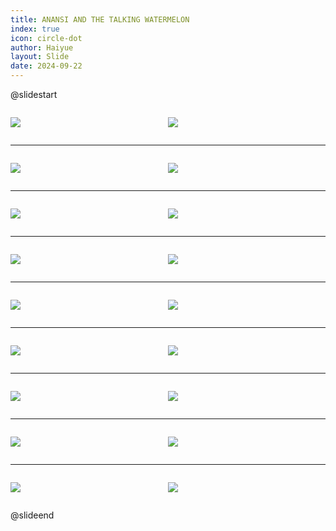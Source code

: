 ```yaml
---
title: ANANSI AND THE TALKING WATERMELON
index: true
icon: circle-dot
author: Haiyue
layout: Slide
date: 2024-09-22
---
```

 
@slidestart

<div style="display:flex">
<div style="flex:1">

![](https://raw.githubusercontent.com/yclord/reading/refs/heads/master/english/Level-O/ANANSI%20AND%20THE%20TALKING%20WATERMELON/001.webp)
</div>
<div style="flex:1">

![](https://raw.githubusercontent.com/yclord/reading/refs/heads/master/english/Level-O/ANANSI%20AND%20THE%20TALKING%20WATERMELON/002.webp)
</div>
</div>

---

<div style="display:flex">
<div style="flex:1">

![](https://raw.githubusercontent.com/yclord/reading/refs/heads/master/english/Level-O/ANANSI%20AND%20THE%20TALKING%20WATERMELON/003.webp)
</div>
<div style="flex:1">

![](https://raw.githubusercontent.com/yclord/reading/refs/heads/master/english/Level-O/ANANSI%20AND%20THE%20TALKING%20WATERMELON/004.webp)
</div>
</div>

---

<div style="display:flex">
<div style="flex:1">

![](https://raw.githubusercontent.com/yclord/reading/refs/heads/master/english/Level-O/ANANSI%20AND%20THE%20TALKING%20WATERMELON/005.webp)
</div>
<div style="flex:1">

![](https://raw.githubusercontent.com/yclord/reading/refs/heads/master/english/Level-O/ANANSI%20AND%20THE%20TALKING%20WATERMELON/006.webp)
</div>
</div>

---

<div style="display:flex">
<div style="flex:1">

![](https://raw.githubusercontent.com/yclord/reading/refs/heads/master/english/Level-O/ANANSI%20AND%20THE%20TALKING%20WATERMELON/007.webp)
</div>
<div style="flex:1">

![](https://raw.githubusercontent.com/yclord/reading/refs/heads/master/english/Level-O/ANANSI%20AND%20THE%20TALKING%20WATERMELON/008.webp)
</div>
</div>

---

<div style="display:flex">
<div style="flex:1">

![](https://raw.githubusercontent.com/yclord/reading/refs/heads/master/english/Level-O/ANANSI%20AND%20THE%20TALKING%20WATERMELON/009.webp)
</div>
<div style="flex:1">

![](https://raw.githubusercontent.com/yclord/reading/refs/heads/master/english/Level-O/ANANSI%20AND%20THE%20TALKING%20WATERMELON/010.webp)
</div>
</div>

---

<div style="display:flex">
<div style="flex:1">

![](https://raw.githubusercontent.com/yclord/reading/refs/heads/master/english/Level-O/ANANSI%20AND%20THE%20TALKING%20WATERMELON/011.webp)
</div>
<div style="flex:1">

![](https://raw.githubusercontent.com/yclord/reading/refs/heads/master/english/Level-O/ANANSI%20AND%20THE%20TALKING%20WATERMELON/012.webp)
</div>
</div>

---

<div style="display:flex">
<div style="flex:1">

![](https://raw.githubusercontent.com/yclord/reading/refs/heads/master/english/Level-O/ANANSI%20AND%20THE%20TALKING%20WATERMELON/013.webp)
</div>
<div style="flex:1">

![](https://raw.githubusercontent.com/yclord/reading/refs/heads/master/english/Level-O/ANANSI%20AND%20THE%20TALKING%20WATERMELON/014.webp)
</div>
</div>

---

<div style="display:flex">
<div style="flex:1">

![](https://raw.githubusercontent.com/yclord/reading/refs/heads/master/english/Level-O/ANANSI%20AND%20THE%20TALKING%20WATERMELON/015.webp)
</div>
<div style="flex:1">

![](https://raw.githubusercontent.com/yclord/reading/refs/heads/master/english/Level-O/ANANSI%20AND%20THE%20TALKING%20WATERMELON/016.webp)
</div>
</div>

---

<div style="display:flex">
<div style="flex:1">

![](https://raw.githubusercontent.com/yclord/reading/refs/heads/master/english/Level-O/ANANSI%20AND%20THE%20TALKING%20WATERMELON/017.webp)
</div>
<div style="flex:1">

![](https://raw.githubusercontent.com/yclord/reading/refs/heads/master/english/Level-O/ANANSI%20AND%20THE%20TALKING%20WATERMELON/018.webp)
</div>
</div>

@slideend